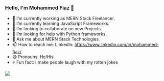 ### Hello, I'm Mohammed Fiaz 👋

- 🔭 I’m currently working as MERN Stack Freelancer.
- 🌱 I’m currently learning JavaScript Frameworks.
- 👯 I’m looking to collaborate on new Projects.
- 🤔 I’m looking for help with Python frameworks.
- 💬 Ask me about MERN Stack Technologies.
- 📫 How to reach me: LinkedIn: https://www.linkedin.com/in/mohammed-fiaz/
- 😄 Pronouns: He/His
- ⚡ Fun fact: I make people laugh with my rotten jokes
<img src="https://github-readme-stats.vercel.app/api?username=Fiaz56&&show_icons=true&title_color=ffffff&icon_color=bb2acf&text_color=daf7dc&bg_color=151515">
